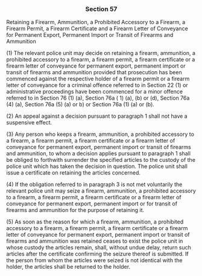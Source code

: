 ### <a name="section_57"></a><p align="center">Section 57</p>

Retaining a Firearm, Ammunition, a Prohibited Accessory to a Firearm, a Firearm Permit, a Firearm Certificate and a Firearm Letter of Conveyance for Permanent Export, Permanent Import or Transit of Firearms and Ammunition

(1) The relevant police unit may decide on retaining a firearm, ammunition, a prohibited accessory to a firearm, a firearm permit, a firearm certificate or a firearm letter of conveyance for permanent export, permanent import or transit of firearms and ammunition provided that prosecution has been commenced against the respective holder of a firearm permit or a firearm letter of conveyance for a criminal offence referred to in Section 22 (1) or administrative proceedings have been commenced for a minor offence referred to in Section 76 (1) (a), Section 76a ( 1) (a), (b) or (d), Section 76a (4) (a), Section 76a (5) (a) or b) or Section 76a (1) (a) or (b).

(2) An appeal against a decision pursuant to paragraph 1 shall not have a suspensive effect.

(3) Any person who keeps a firearm, ammunition, a prohibited accessory to a firearm, a firearm permit, a firearm certificate or a firearm letter of conveyance for permanent export, permanent import or transit of firearms and ammunition, to whom a decision applies pursuant to paragraph 1 shall be obliged to forthwith surrender the specified articles to the custody of the police unit which has taken the decision in question. The police unit shall issue a certificate on retaining the articles concerned.

(4) If the obligation referred to in paragraph 3 is not met voluntarily the relevant police unit may seize a firearm, ammunition, a prohibited accessory to a firearm, a firearm permit, a firearm certificate or a firearm letter of conveyance for permanent export, permanent import or for transit of firearms and ammunition for the purpose of retaining it.

(5) As soon as the reason for which a firearm, ammunition, a prohibited accessory to a firearm, a firearm permit, a firearm certificate or a firearm letter of conveyance for permanent export, permanent import or transit of firearms and ammunition was retained ceases to exist the police unit in whose custody the articles remain, shall, without undue delay, return such articles after the certificate confirming the seizure thereof is submitted. If the person from whom the articles were seized is not identical with the holder, the articles shall be returned to the holder.

